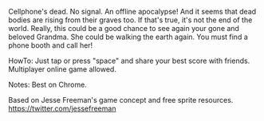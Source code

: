 Cellphone's dead. No signal. An offline apocalypse!
And it seems that dead bodies are rising from their graves too.
If that's true, it's not the end of the world. Really, this could be a good chance to see again your gone and beloved Grandma. She could be walking the earth again.
You must find a phone booth and call her!

HowTo:
Just tap or press "space" and share your best score with friends.
Multiplayer online game allowed.

Notes:
Best on Chrome.

Based on Jesse Freeman's game concept and free sprite resources.
https://twitter.com/jessefreeman